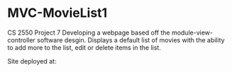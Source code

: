 # MVC-MovieList1
CS 2550 Project 7
Developing a webpage based off the module-view-controller
software desgin. Displays a default list
of movies with the ability to add more to the list,
edit or delete items in the list.

Site deployed at:
